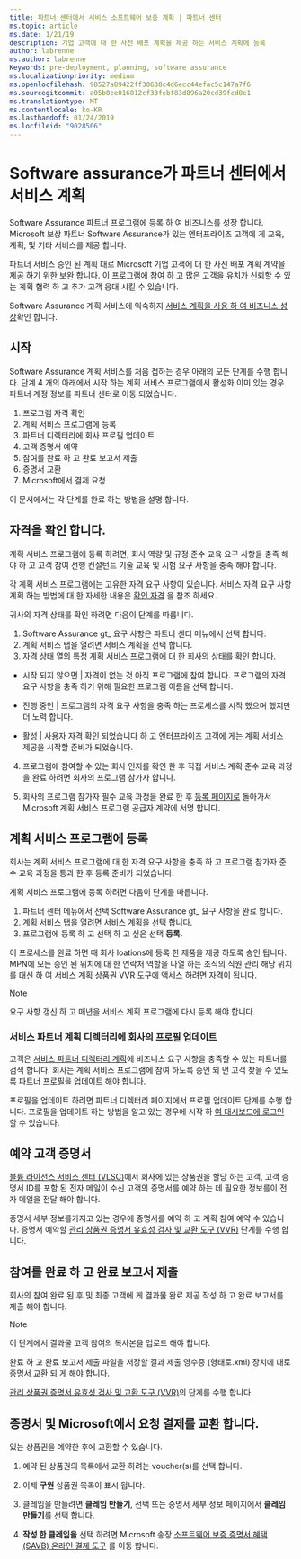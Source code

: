 ```yaml
---
title: 파트너 센터에서 서비스 소프트웨어 보증 계획 | 파트너 센터
ms.topic: article
ms.date: 1/21/19
description: 기업 고객에 대 한 사전 배포 계획을 제공 하는 서비스 계획에 등록
author: labrenne
ms.author: labrenne
Keywords: pre-deployment, planning, software assurance
ms.localizationpriority: medium
ms.openlocfilehash: 98527a89422ff30638c4d6ecc44efac5c147a7f6
ms.sourcegitcommit: a05b0ee016812cf33febf83d896a20cd39fcd8e1
ms.translationtype: MT
ms.contentlocale: ko-KR
ms.lasthandoff: 01/24/2019
ms.locfileid: "9028506"
---
```

# <a name="software-assurance-planning-services-in-partner-center"></a>Software assurance가 파트너 센터에서 서비스 계획

Software Assurance 파트너 프로그램에 등록 하 여 비즈니스를 성장 합니다. Microsoft 보상 파트너 Software Assurance가 있는 엔터프라이즈 고객에 게 교육, 계획, 및 기타 서비스를 제공 합니다.

파트너 서비스 승인 된 계획 대로 Microsoft 기업 고객에 대 한 사전 배포 계획 계약을 제공 하기 위한 보완 합니다. 이 프로그램에 참여 하 고 많은 고객을 유치가 신뢰할 수 있는 계획 협력 하 고 추가 고객 응대 시킬 수 있습니다.

Software Assurance 계획 서비스에 익숙하지 [서비스 계획을 사용 하 여 비즈니스 성장](https://planningservices.partners.extranet.microsoft.com/en/Pages/default.aspx)확인 합니다.


## <a name="get-started"></a>시작

Software Assurance 계획 서비스를 처음 접하는 경우 아래의 모든 단계를 수행 합니다. 단계 4 개의 아래에서 시작 하는 계획 서비스 프로그램에서 활성화 이미 있는 경우 파트너 계정 정보를 파트너 센터로 이동 되었습니다. 

1. 프로그램 자격 확인 
2. 계획 서비스 프로그램에 등록
3. 파트너 디렉터리에 회사 프로필 업데이트
4. 고객 증명서 예약 
5. 참여를 완료 하 고 완료 보고서 제출
6. 증명서 교환 
7. Microsoft에서 결제 요청

이 문서에서는 각 단계를 완료 하는 방법을 설명 합니다.

## <a name="confirm-eligibility"></a>자격을 확인 합니다.

계획 서비스 프로그램에 등록 하려면, 회사 역량 및 규정 준수 교육 요구 사항을 충족 해야 하 고 고객 참여 선행 컨설턴트 기술 교육 및 시험 요구 사항을 충족 해야 합니다. 

각 계획 서비스 프로그램에는 고유한 자격 요구 사항이 있습니다. 서비스 자격 요구 사항 계획 하는 방법에 대 한 자세한 내용은 [확인 자격](https://planningservices.partners.extranet.microsoft.com/en/Pages/partnereligibilityrequirements.aspx) 을 참조 하세요.

귀사의 자격 상태를 확인 하려면 다음이 단계를 따릅니다.

1. Software Assurance gt_ 요구 사항은 파트너 센터 메뉴에서 선택 합니다. 
2. 계획 서비스 탭을 열려면 서비스 계획을 선택 합니다.
3. 자격 상태 열의 특정 계획 서비스 프로그램에 대 한 회사의 상태를 확인 합니다. 

- 시작 되지 않으면 | 자격이 없는 것 아직 프로그램에 참여 합니다. 프로그램의 자격 요구 사항을 충족 하기 위해 필요한 프로그램 이름을 선택 합니다.

- 진행 중인 | 프로그램의 자격 요구 사항을 충족 하는 프로세스를 시작 했으며 했지만 더 노력 합니다.

- 활성 | 사용자 자격 확인 되었습니다 하 고 엔터프라이즈 고객에 게는 계획 서비스 제공을 시작할 준비가 되었습니다. 

4. 프로그램에 참여할 수 있는 회사 인지를 확인 한 후 직접 서비스 계획 준수 교육 과정을 완료 하려면 회사의 프로그램 참가자 합니다. 

5. 회사의 프로그램 참가자 필수 교육 과정을 완료 한 후 [등록 페이지로](https://planningservices.partners.extranet.microsoft.com/en/Pages/GetRegistered.aspx) 돌아가서 Microsoft 계획 서비스 프로그램 공급자 계약에 서명 합니다. 

## <a name="enroll-in-a-planning-service-program"></a>계획 서비스 프로그램에 등록

회사는 계획 서비스 프로그램에 대 한 자격 요구 사항을 충족 하 고 프로그램 참가자 준수 교육 과정을 통과 한 후 등록 준비가 되었습니다. 

계획 서비스 프로그램에 등록 하려면 다음이 단계를 따릅니다.

1. 파트너 센터 메뉴에서 선택 Software Assurance gt_ 요구 사항을 완료 합니다. 
2. 계획 서비스 탭을 열려면 서비스 계획을 선택 합니다.
3. 프로그램에 등록 하 고 선택 하 고 싶은 선택 **등록.**

이 프로세스를 완료 하면 때 회사 loations에 등록 한 제품을 제공 하도록 승인 됩니다. MPN에 모든 승인 된 위치에 대 한 연락처 역할을 나열 하는 조직의 직원 관리 해당 위치를 대신 하 여 서비스 계획 상품권 VVR 도구에 액세스 하려면 자격이 됩니다. 
>[!Note]
> 요구 사항 갱신 하 고 매년을 서비스 계획 프로그램에 다시 등록 해야 합니다.

### <a name="update-your-companys-profile-in-the-planning-services-partner-directory"></a>서비스 파트너 계획 디렉터리에 회사의 프로필 업데이트 

고객은 [서비스 파트너 디렉터리 계획](https://directory.partners.extranet.microsoft.com/psbproviders/)에 비즈니스 요구 사항을 충족할 수 있는 파트너를 검색 합니다. 회사는 계획 서비스 프로그램에 참여 하도록 승인 되 면 고객 찾을 수 있도록 파트너 프로필을 업데이트 해야 합니다. 

프로필을 업데이트 하려면 파트너 디렉터리 페이지에서 프로필 업데이트 단계를 수행 합니다. 프로필을 업데이트 하는 방법을 알고 있는 경우에 시작 하 [여 대시보드에 로그인](https://planningservices.partners.extranet.microsoft.com/en/Pages/dashboard.aspx) 할 수 있습니다.  

## <a name="reserve-customer-voucher"></a>예약 고객 증명서

[볼륨 라이선스 서비스 센터 (VLSC)](https://www.microsoft.com/Licensing/servicecenter/default.aspx)에서 회사에 있는 상품권을 할당 하는 고객, 고객 증명서 ID를 포함 된 전자 메일이 수신 고객의 증명서를 예약 하는 데 필요한 정보를이 전자 메일을 전달 해야 합니다. 

증명서 세부 정보를가지고 있는 경우에 증명서를 예약 하 고 계획 참여 예약 수 있습니다. 증명서 예약할 [관리 상품권 증명서 유효성 검사 및 교환 도구 (VVR)](voucher-validation-tool.md) 단계를 수행 합니다.  

## <a name="complete-the-engagement-and-submit-completion-report"></a>참여를 완료 하 고 완료 보고서 제출

회사의 참여 완료 된 후 및 최종 고객에 게 결과물 완료 제공 작성 하 고 완료 보고서를 제출 해야 합니다.

>[!NOTE]
> 이 단계에서 결과물 고객 참여의 복사본을 업로드 해야 합니다. 

완료 하 고 완료 보고서 제출 파일을 저장할 결과 제출 영수증 (형태로.xml) 장치에 대로 증명서 교환 되 게 해야 합니다.

[관리 상품권 증명서 유효성 검사 및 교환 도구 (VVR)](voucher-validation-tool.md)의 단계를 수행 합니다.

## <a name="redeem-a-voucher-and-request-payment-from-microsoft"></a>증명서 및 Microsoft에서 요청 결제를 교환 합니다.

있는 상품권을 예약한 후에 교환할 수 있습니다. 

1. 예약 된 상품권의 목록에서 교환 하려는 voucher(s)를 선택 합니다. 
2. 이제 **구원** 상품권 목록이 표시 됩니다.

4. 클레임을 만들려면 **클레임 만들기**, 선택 또는 증명서 세부 정보 페이지에서 **클레임 만들기**를 선택 합니다.

5. **작성 한 클레임을** 선택 하려면 Microsoft 송장 [소프트웨어 보증 증명서 혜택 (SAVB) 온라인 결제 도구](https://planningservices.partners.extranet.microsoft.com/en/Pages/getpaid.aspx) 를 이동 합니다.
